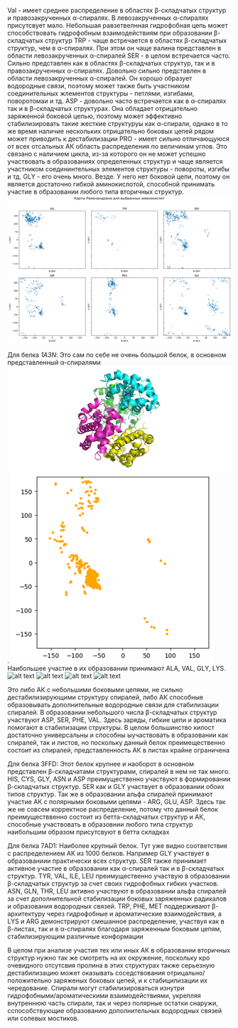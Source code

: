 Val - имеет среднее распределение в областях β-складчатых структур и правозакрученных α-спиралях. В левозакрученных α-спиралях присутсвует мало. Небольшая равзетвелнная гидрофобная цепь может способствовать гидрофобным взаимодействиям при образовании β-складчатых структур
TRP - чаще встречается в областях β-складчатых структур, чем в α-спиралях. При этом он чаще валина представлен в области левозакрученных α-спиралей
SER - в целом встречается часто. Сильно представлен как в областях  β-складчатых структур, так и в  правозакрученных α-спиралях. Довольно сильно представлен в области левозакрученных α-спиралей. Он хорошо образует водородные связи, поэтому может также быть участником соединительных жлементов структуры - петлями, изгибами, поворотомаи и тд. 
ASP - довольно часто встречается как в α-спиралях так и в β-складчатых структурах. Она обладает отрицательно заряженной боковой цепью, поэтому может эффективно стабилизировать такие жесткие структуруы как α-спирали, однако в то же время наличие нескольких отрицательно боковых цепей рядом может приводить к дестабилизации 
PRO - имеет сильно отличающуюся от всех отсальных АК область распределения по величинам углов. Это связано с наличием цикла, из-за которого он не может успешно участвовать в образованиях определенных структур и чаще является участником соедининтельных элементов структуры - повороты, изгибы и тд. 
GLY - его очень много. Везде. У него нет боковой цепи, поэтому он является достаточно гибкой аминокислотой, способной принимать участие в образовании любого типа вторичных структур. 
![alt text](https://github.com/Kashitza/prac/blob/main/prac_4/ALL_1000.png)

Для белка *1A3N*:
Это сам по себе не очень большой белок, в основном представленный α-спиралями ![alt text](https://github.com/Kashitza/prac/blob/main/prac_4/1a3n_structure.png). 
![alt text](https://github.com/Kashitza/prac/blob/main/prac_4/1a3n.png)
Наибольшее участие в их образовании принимают ALA, VAL, GLY, LYS. 
![alt text](ramachandran_1A3N_ALA.png) ![alt text](ramachandran_1A3N_VAL.png)
![alt text](ramachandran_1A3N_GLY.png) ![alt text](ramachandran_1A3N_LYS.png)

Это либо АК с небольшими боковыми цепями, не сильно дестабилизирующими структуру спиралей, либо АК способные образовывать дополнительные водородные связи для стабилизации спиралей. В образовании небольшого числа β-складчатых структур участвуют ASP, SER, PHE, VAL. Здесь заряды, гибкие цепи и ароматика помогают в стабилизации структуры. В целом большинство килост достаточно универсальны и способны ыучаствовать в образовании как спиралей, так и листов, но поскольку данный белок преимещественно состоит из спиралей, представленность АК в листах крайне ограничена 

Для белка 3FFD:
Этот белок крупнее и наоборот в основном представлен β-складчатами структурами, спиралей в нем не так много. HIS, CYS, GLY, ASN и ASP преимущественно участвуют в формировании β-складчатых структур. SER как и GLY участвует в образовании обоих типов структур. Так же в образовании альфа спиралей принимают участие АК с полярными боковыми цепями - ARG, GLU, ASP. Здесь так же не совсем корректное распределение, потому что данный белок преимуществвенно состоит из бетта-складчатых структур и АК, способные участвовать в образовнии любого типа структур наибольшим образом присутсвуют в бетта складках

Для белка 7AD1:
Наиболее крупный белок. Тут уже видно соответствие с распределением АК из 1000 белков. Например GLY участвует в образованиии практически всех структур. SER также принимает активное участие в образовании как α-спиралей так и в β-складчатых структур. TYR, VAL, ILE, LEU преимущественно участвую в образовании β-складчатых структур за счет своих гидрофобных гибких участков. ASN, GLN, THR, LEU активно участвуют в образовании альфа спиралей за счет дополнительной стабилизации боковых заряженных радикалов и образования водородных связей. TRP, PHE, MET поддерживают β-архитектуру через гидрофобные и ароматические взаимодействия, а LYS и ARG демонстрируют смешанное распределение, участвуя как в β-листах, так и в α-спиралях благодаря заряженным боковым цепям, стабилизирующим различные конформации 

В целом при анализе участия тех или иных АК в образовании вторичных структур нужно так же смотреть на их окружение, поскольку кро очевидного отсутсвия пролина в этих структурах также серьезную дестабилизацию может оказывать соседствования отрицально/положительно заряженых боковых цепей, и к стабицилизации их чередование. Спирали могут стабилизироваться изнутри гидрофобными/ароматическими взаимодействиями, укрепляя внутреннюю часть спирали, так и через полярные остатки снаружи, сспособствующие образованию дополнительных водородных связей или солевых мостиков. 